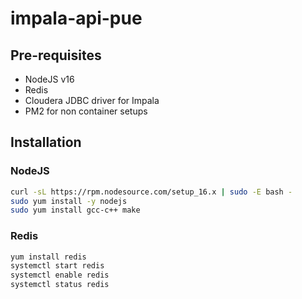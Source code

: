 # impala-api-pue

## Pre-requisites

- NodeJS v16
- Redis
- Cloudera JDBC driver for Impala
- PM2 for non container setups

## Installation

### NodeJS

```bash
curl -sL https://rpm.nodesource.com/setup_16.x | sudo -E bash -
sudo yum install -y nodejs
sudo yum install gcc-c++ make
```

### Redis

```bash
yum install redis
systemctl start redis
systemctl enable redis
systemctl status redis
```

